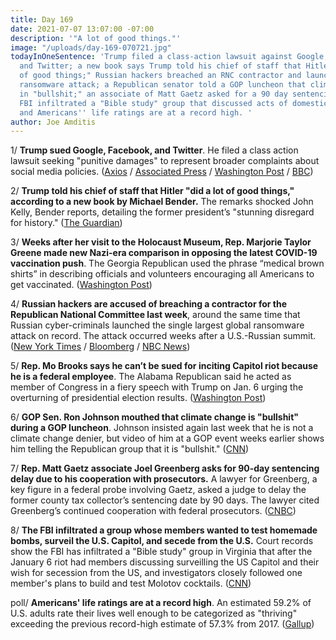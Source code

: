```yaml
---
title: Day 169
date: 2021-07-07 13:07:00 -07:00
description: '"A lot of good things."'
image: "/uploads/day-169-070721.jpg"
todayInOneSentence: 'Trump filed a class-action lawsuit against Google, Facebook,
  and Twitter; a new book says Trump told his chief of staff that Hitler "did a lot
  of good things;" Russian hackers breached an RNC contractor and launched a major
  ransomware attack; a Republican senator told a GOP luncheon that climate change
  in "bullshit;" an associate of Matt Gaetz asked for a 90 day sentencing delay; the
  FBI infiltrated a "Bible study" group that discussed acts of domestic terrorism;
  and Americans'' life ratings are at a record high. '
author: Joe Amditis
---
```


1/ **Trump sued Google, Facebook, and Twitter**. He filed a class action lawsuit seeking "punitive damages" to represent broader complaints about social media policies. ([Axios](https://www.axios.com/trump-lawsuit-facebook-twitter-82323cf3-b8ce-48ed-8cab-cafe31f0bae7.html) / [Associated Press](https://apnews.com/article/lawsuits-business-government-and-politics-c7e26858dcb553f92d98706d12ad510c) / [Washington Post](https://www.washingtonpost.com/technology/2021/07/07/trump-lawsuit-social-media/) / [BBC](https://www.bbc.com/news/world-us-canada-57754435))

2/ **Trump told his chief of staff that Hitler "did a lot of good things," according to a new book by Michael Bender.** The remarks shocked John Kelly, Bender reports, detailing the former president’s "stunning disregard for history." ([The Guardian](https://www.theguardian.com/us-news/2021/jul/06/donald-trump-hitler-michael-bender-book))

3/ **Weeks after her visit to the Holocaust Museum, Rep. Marjorie Taylor Greene made new Nazi-era comparison in opposing the latest COVID-19 vaccination push**. The Georgia Republican used the phrase “medical brown shirts” in describing officials and volunteers encouraging all Americans to get vaccinated. ([Washington Post](https://www.washingtonpost.com/politics/weeks-after-holocaust-museum-visit-rep-greene-makes-new-nazi-era-comparison-in-opposing-vaccination-push/2021/07/06/96ba967e-dea0-11eb-9f54-7eee10b5fcd2_story.html))

4/ **Russian hackers are accused of breaching a contractor for the Republican National Committee last week**, around the same time that Russian cyber-criminals launched the single largest global ransomware attack on record. The attack occurred weeks after a U.S.-Russian summit. ([New York Times](https://www.nytimes.com/2021/07/06/technology/rnc-hacked-cyberattack-russia.html) / [Bloomberg](https://www.bloomberg.com/news/articles/2021-07-06/russian-state-hackers-breached-republican-national-committee) / [NBC News](https://www.nbcnews.com/politics/national-security/code-huge-ransomware-attack-written-avoid-computers-use-russian-says-n1273222))

5/ **Rep. Mo Brooks says he can’t be sued for inciting Capitol riot because he is a federal employee**. The Alabama Republican said he acted as member of Congress in a fiery speech with Trump on Jan. 6 urging the overturning of presidential election results. ([Washington Post](https://www.washingtonpost.com/local/legal-issues/mo-brooks-capitol-riot-lawsuit/2021/07/06/fa69a34c-de80-11eb-9f54-7eee10b5fcd2_story.html))

6/ **GOP Sen. Ron Johnson mouthed that climate change is "bullshit" during a GOP luncheon**. Johnson insisted again last week that he is not a climate change denier, but video of him at a GOP event weeks earlier shows him telling the Republican group that it is "bullshit." ([CNN](https://www.cnn.com/2021/07/06/politics/kfile-ron-johnson-climate-change/index.html))

7/ **Rep. Matt Gaetz associate Joel Greenberg asks for 90-day sentencing delay due to his cooperation with prosecutors.** A lawyer for Greenberg, a key figure in a federal probe involving Gaetz, asked a judge to delay the former county tax collector’s sentencing date by 90 days. The lawyer cited Greenberg’s continued cooperation with federal prosecutors. ([CNBC](https://www.cnbc.com/2021/07/06/matt-gaetz-associate-joel-greenberg-asks-for-90-day-sentencing-delay.html))

8/ **The FBI infiltrated a group whose members wanted to test homemade bombs, surveil the U.S. Capitol, and secede from the U.S.** Court records show the FBI has infiltrated a "Bible study" group in Virginia that after the January 6 riot had members discussing surveilling the US Capitol and their wish for secession from the US, and investigators closely followed one member's plans to build and test Molotov cocktails. ([CNN](https://www.cnn.com/2021/07/07/politics/capitol-riot-bible-study-group-fbi-virginia/index.html))

poll/ **Americans' life ratings are at a record high**. An estimated 59.2% of U.S. adults rate their lives well enough to be categorized as "thriving" exceeding the previous record-high estimate of 57.3% from 2017. ([Gallup](https://news.gallup.com/poll/351932/americans-life-ratings-reach-record-high.aspx))